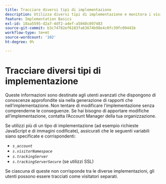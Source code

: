 ```yaml
---
title: Tracciare diversi tipi di implementazione
description: Utilizza diversi tipi di implementazione e monitora i visitatori in modo semplice tra loro.
feature: Implementation Basics
exl-id: 18aa5595-d2a7-4df2-a4ef-a5040c097483
source-git-commit: b3c74782ef6183fa63674b98e4c0fc39fc09441b
workflow-type: tm+mt
source-wordcount: '102'
ht-degree: 9%

---
```


# Tracciare diversi tipi di implementazione

Queste informazioni sono destinate agli utenti avanzati che dispongono di conoscenze approfondite sia nella generazione di rapporti che nell’implementazione. Non tentare di modificare l’implementazione senza comprenderne le conseguenze. Se hai bisogno di apportare modifiche all’implementazione, contatta l’Account Manager della tua organizzazione.

Se utilizzi più di un tipo di implementazione (ad esempio richieste JavaScript e di immagini codificate), assicurati che le seguenti variabili siano specificate e corrispondenti:

* *`s_account`*
* *`s.visitorNamespace`*
* *`s.trackingServer`*
* *`s.trackingServerSecure`* (se utilizzi SSL)

Se ciascuna di queste non corrisponde tra le diverse implementazioni, gli utenti possono essere tracciati come visitatori separati.
